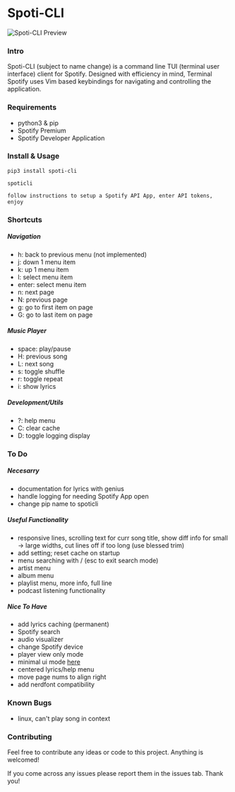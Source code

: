 # Spoti-CLI


![Spoti-CLI Preview](https://raw.githubusercontent.com/joeysnclr/terminal-spotify/master/screenshot.png)

### Intro

Spoti-CLI (subject to name change) is a command line TUI (terminal user interface)
client for Spotify. Designed with efficiency in mind, Terminal Spotify uses Vim
based keybindings for navigating and controlling the application.

### Requirements

- python3 & pip
- Spotify Premium
- Spotify Developer Application

### Install & Usage

`pip3 install spoti-cli`

`spoticli`

`follow instructions to setup a Spotify API App, enter API tokens, enjoy`

### Shortcuts

##### Navigation

- h: back to previous menu (not implemented)
- j: down 1 menu item
- k: up 1 menu item
- l: select menu item
- enter: select menu item
- n: next page
- N: previous page
- g: go to first item on page
- G: go to last item on page


##### Music Player

- space: play/pause
- H: previous song
- L: next song
- s: toggle shuffle
- r: toggle repeat
- i: show lyrics


##### Development/Utils

- ?: help menu
- C: clear cache
- D: toggle logging display

### To Do

##### Necesarry

- documentation for lyrics with genius
- handle logging for needing Spotify App open
- change pip name to spoticli

##### Useful Functionality

- responsive lines, scrolling text for curr song title, show diff info for small -> large widths, cut lines off if too long (use blessed trim)
- add setting; reset cache on startup
- menu searching with / (esc to exit search mode)
- artist menu
- album menu
- playlist menu, more info, full line
- podcast listening functionality

##### Nice To Have

- add lyrics caching (permanent)
- Spotify search
- audio visualizer
- change Spotify device
- player view only mode
- minimal ui mode [here](https://i.redd.it/mnerempmqwm51.png)
- centered lyrics/help menu
- move page nums to align right
- add nerdfont compatibility

### Known Bugs

- linux, can't play song in context


### Contributing

Feel free to contribute any ideas or code to this project. Anything is welcomed!

If you come across any issues please report them in the issues tab. Thank you!

